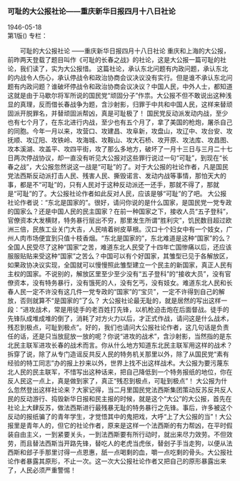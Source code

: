 ### 可耻的大公报社论——重庆新华日报四月十八日社论  

1946-05-18  
第1版()
专栏：

　　可耻的大公报社论
    ——重庆新华日报四月十八日社论
    重庆和上海的大公报，前昨两天登载了题目叫作《可耻的长春之战》的社论，这是大公报一篇可耻的社论，我们读了，实为大公报惜。
    这篇社论，承认东北问题有内政问题，承认东北的内战令人伤心，承认停战令和政治协商会议决议没有实行。但是谁不承认东北问题有内政问题？谁破坏停战令和政治协商会议决议？中国人民，中外人士，都知道这就是由于马歇尔将军所说的国民党“顽固分子”作祟。大公报不但不敢说出这种浅显的真理，反而借长春战争为题，含沙射影，归罪于中共和中国人民，这样来替顽固派开脱罪名，并替顽固派帮凶，真是可耻极了！
    国民党反动派发动内战，至少也有七个月了，在东北进行内战，至少也有五个月了，拿了美国的枪炮，屠杀自己的同胞。今年一月以来，攻营口、攻建昌、攻阜新，攻盘山，攻辽中、攻台安、攻抚顺、攻辽阳、攻铁岭、攻海城、攻鞍山、攻大石桥、攻开原、攻法库、攻昌图、攻本溪湖、攻盖平、攻四平街，攻了那么多地方，破坏了一月十三日与三月二十七日两次停战协议，却一直没有听见大公报对这些罪行说过一句“可耻”，到现在“长春之战”，大公报忽然说这一战是“可耻”的了。对于大公报的社论作者，凡是国民党法西斯反动派打击人民、残害人民、撕毁诺言、发动内战等事情，那怕天大的事，都是不“可耻”的，只有人民对于这种反动派还一还手，那就不得了，那就是“可耻”的了。大公报社论作者如此反对人民，应该是够“可耻”的了吧。
    大公报社论作者说：“东北是国家的”。很好，请问你说的是什么国家，是国民党一党专政的国家么？还是中国人民的民主国家？在前一种国家之下，接收人员“五子登科”，官僚资本大发横财，特务暴行层出不穷，那里发生所谓“胜利灾”，饥民数目超过欧洲三倍，民族工业关门大吉，人民啃着树皮草根。汉口十个妇女中有一个妓女，广州人肉市场便宜到只值十枝香烟。“东北是国家的”，东北难道是这种“国家”的么？全国人民受尽了这种“国家”之苦，难道东北人民受了十四年亡国惨痛以后，还应该服服贴贴来受这种“国家”之苦么？中国可以有个好国家，其雏型已见于各解放区，如果政协决议实现，全国就可以慢慢照此雏型建立一个民主的新国家，真正人民有主权的国家。不说别的，解放区里至少至少没有“五子登科”的“接收大员”，没有官僚资本，没有特务暴行，没有饿死的人，没有乞丐，没有妓女。难道东北人民和长春人民一定不许没有这几件一党专政的“国家”的“宝贝”，一定不许得到自己的解放，否则就算不“是国家的”了么？
    大公报社论最无耻的，就是居然的写出这样一段：“进攻战术，常是用徒手的老百姓打先锋，以机枪迫击炮在后面督战。徒手的先锋队成堆成堆的倒了，消耗了对方火力以后，才正式作战，请问这是什么战术，残忍到极点，可耻到极点”。好的，我们也请问大公报社论作者，这几句话是负责任的话，还是只当放屁放一放的呢？你说“进攻的战术”，含沙射影，当然指的是东北民主联军进攻长春的战术而言。你从什么地方知道东北民主联军用这样的战术？拆穿了说，除了从专门造谣反共反人民的特务机关那里以外，除了从国民党“素有经验的特工同志”办的报上抄来以外，世界上找不出这样战术。大公报为要污蔑东北人民的民主联军，不惜写出这种话来，把自己降低到一个特务报纸的地位，你在反人民这一点上，真是做到家了，真正“残忍到极点，可耻到极点”！
    大公报为什么忽然登出这样社论来？大家记得，当二月里国民党法西斯集团策动反苏反共反人民的反动游行、捣毁新华日报和民主报的时候，就是这个“大公”的大公报，首先在社论上大肆反苏，做法西斯进行最残暴无耻的特务暴行之先锋。事后，许多被这个反动的报纸骗了的青年学生，才觉悟其中的鬼把戏，大呼“上了大公报的当”！大公报里是青年人的，但它的社论作者，原来是这样一个法西斯的有力帮凶，在平时假装自由主义，一到紧要关头，一到法西斯要有所行动时，就出来尽力效劳。不但效劳，而且替法西斯当开路先锋，替吃人的老虎当虎伥，替刽子手当走狗，以便从法西斯和郐子手那里讨得一点恩惠，舐一点喝剩的血，嚼一点吃剩的骨头。大公报社论作者暴露其原形，不止一次。这一次大公报社论作者又把自己的原形暴露出来了，人民必须严重警惕！  
